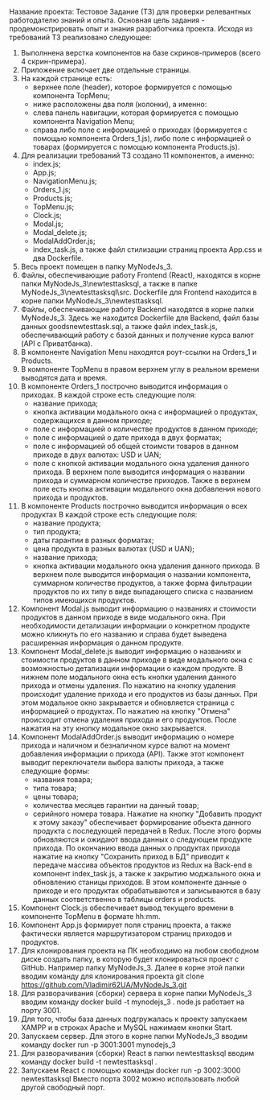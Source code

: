 Название проекта: Тестовое Задание (ТЗ) для проверки релевантных работодателю знаний и опыта.
Основная цель задания - продемонстрировать опыт и знания разработчика проекта.
Исходя из требований ТЗ реализовано следующее:
1. Выполннена верстка компонентов на базе скринов-примеров (всего 4 скрин-примера).
2. Приложение включает две отдельные страницы.
3. На каждой странице есть:
    - верхнее поле (header), которое формируется с помощью компонента TopMenu;
    - ниже расположены два поля (колонки), а именно:
    - слева панель навигации, которая формируется с помощью компонента Navigation Menu;
    - справа либо поле с информацией о приходах (формируется с помощью компонента Orders_1.js), либо поле с информацией о товарах (формируется с помощью компонента Products.js).
4. Для реализации требований ТЗ создано 11 компонентов, а именно:
    - index.js;
    - App.js;
    - NavigationMenu.js;
    - Orders_1.js;
    - Products.js;
    - TopMenu.js;
    - Clock.js;
    - Modal.js;
    - Modal_delete.js;
    - ModalAddOrder.js;
    - index_task.js,
    а также файл стилизации страниц проекта App.css и два Dockerfile.
5.  Весь проект помещен в папку MyNodeJs_3.
6.  Файлы, обеспечивающие работу Frontend (React), находятся в корне папки MyNodeJs_3\newtesttasksql, а также в папке MyNodeJs_3\newtesttasksql\src. Dockerfile для Frontend находится в корне папки MyNodeJs_3\newtesttasksql.
7.  Файлы, обеспечивающие работу Backend находятся в корне папки MyNodeJs_3. Здесь же находится Dockerfile для Backend, файл базы данных goodsnewtesttask.sql, а также файл index_task.js, обеспечивающий работу с базой данных и получение курса валют (API с Приватбанка).
8. В компоненте Navigation Menu находятся роут-ссылки на Orders_1 и Products.
9. В компоненте TopMenu в правом верхнем углу в реальном времени выводятся дата и время.
10. В компоненте Orders_1 построчно выводится информация о приходах. 
В каждой строке есть следующие поля:
    - название прихода;
    - кнопка активации модального окна с информацией о продуктах, содержащихся в данном приходе;
    - поле с информацией о количестве продуктов в данном приходе;
    - поле с информацией о дате прихода в двух форматах;
    - поле с информацией об общей стоимсти товаров в данном приходе в двух валютах: USD и UAN;
    - поле с кнопкой активации модального окна удаления данного прихода.
    В верхнем поле выводится информация о названии прихода и суммарном количестве приходов.
    Также в верхнем поле есть кнопка активации модального окна добавления нового прихода и продуктов. 
11. В компоненте Products построчно выводится информация о всех продуктах
    В каждой строке есть следующие поля:
    - название продукта;
    - тип продукта;
    - даты гарантии в разных форматах;
    - цена продукта в разных валютах (USD и UAN);
    - название прихода;
    - кнопка активации модального окна удаления данного прихода.
    В верхнем поле выводится информация о названии компонента, суммарном количестве продуктов, а также форма фильтрации продуктов по их типу в виде выпадающего списка с названием типов имеющихся продуктов.
12. Компонент Modal.js выводит информацию о названиях и стоимости продуктов в данном приходе в виде модального окна. При необходимости детализации информации о конкретном продукте     можно кликнуть по его названию и справа будет выведена расширенная информация о данном продукте.
13. Компонент Modal_delete.js выводит информацию о названиях и стоимости продуктов в данном приходе в виде модального окна с возможностью детализации информации о каждом продукте. 
    В нижнем поле модального окна есть кнопки удаления данного прихода и отмены удаления.
    По нажатию на кнопку удаления происходит удаление прихода и его продуктов из базы данных. 
    При этом модальное окно закрывается и обновляется страница с информацией о продуктах.
    По нажатию на кнопку "Отмена" происходит отмена удаления прихода и его продуктов. После нажатия на эту кнопку модальное окно закрывается.
14. Компонент ModalAddOrder.js выводит информацию о номере прихода и наличном и безналичном курсе валют на момент добавления информации о прихода (API).
    Также этот компонент выводит переключатели выбора валюты прихода, а также следующие формы:
    - названия товара;
    - типа товара;
    - цены товара;
    - количества месяцев гарантии на данный товар;
    - серийного номера товара.
    Нажатие на кнопку "Добавить продукт к этому заказу" обеспечивает формирование объекта данного продукта с последующей передачей в Redux.
    После этого формы обновляются и ожидают ввода данных о следующем продукте прихода.
    По окончанию ввода данных о продуктах прихода нажатие на кнопку "Сохранить приход в БД" приводит к передаче массива объектов продуктов из Redux на Back-end в компонент 
    index_task.js, 
    а также к закрытию моджального окна и обновлению станицы приходов.
    В этом компоненте данные о приходе и его продуктах обрабатываются и записываются в базу данных соответственно в таблицы orders и products.
15. Компонент Clock.js обеспечивает вывод текущего времени в компоненте TopMenu в формате hh:mm.
16. Компонент App.js формирует поля страниц проекта, а также фактически является маршрутизатором страниц приходов и продуктов.
17. Для клонирования проекта на ПК необходимо на любом свободном диске создать папку, в которую будет клонироваться проект с GitHub. Например папку MyNodeJs_3. 
Далее в корне этой папки вводим команду для клонирования проекта
git clone https://github.com/Vladimir62UA/MyNodeJs_3.git
18. Для разворачивания (сборки) сервера в корне папки MyNodeJs_3 вводим команду 
docker build -t mynodejs_3 .
node.js работает на порту 3001.
19. Для того, чтобы база данных подгружалась к проекту запускаем XAMPP и в строках Apache и MySQL нажимаем кнопки Start.
20. Запускаем сервер. Для этого в корне папки MyNodeJs_3 вводим команду
docker run -p 3001:3001 mynodejs_3
21. Для разворачивания (сборки) React в папки newtesttasksql вводим команду
docker build -t newtesttasksql .
22. Запускаем React с помощью команды
docker run -p 3002:3000 newtesttasksql
Вместо порта 3002 можно использовать любой другой свободный порт.
